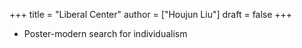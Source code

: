 +++
title = "Liberal Center"
author = ["Houjun Liu"]
draft = false
+++

-   Poster-modern search for individualism